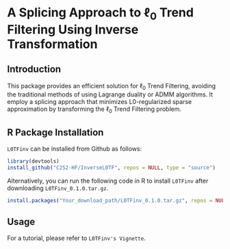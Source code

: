 
# A Splicing Approach to $\ell_0$ Trend Filtering Using Inverse Transformation

<!-- badges: start -->
<!-- badges: end -->

## Introduction

This package provides an efficient solution for $\ell_0$ Trend Filtering, avoiding the traditional methods of using Lagrange duality or ADMM algorithms. It employ a splicing approach that minimizes L0-regularized sparse approximation by transforming the $\ell_0$ Trend Filtering problem. 

## R Package Installation

`L0TFinv` can be installed from Github as follows:

``` r
library(devtools)
install_github("C2S2-HF/InverseL0TF", repos = NULL, type = "source")
```

Alternatively, you can run the following code in R to install `L0TFinv` after downloading `L0TFinv_0.1.0.tar.gz`.

```r
install.packages("Your_download_path/L0TFinv_0.1.0.tar.gz", repos = NULL, type = "source")
```

## Usage

For a tutorial, please refer to `L0TFinv's Vignette`. 



